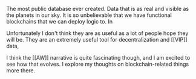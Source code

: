 The most public database ever created. Data that is as real and visible as the planets in our sky. It is so unbelievable that we have functional blockchains that we can deploy logic to. In

Unfortunately I don't think they are as useful as a lot of people hope they will be. They are an extremely useful tool for decentralization and [[VIP]] data, 

I think the [[AW]] narrative is quite fascinating though, and I am excited to see how that evolves. I explore my thoughts on blockchain-related things more there.